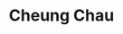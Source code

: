 ---
title: Cheung Chau
url: https://res.cloudinary.com/nicchan/image/upload/v1723888981/20240401-3.jpg
width: 1297
height: 1000
medium: Gouache
year: 2024
alt: 'Gouache painting of many small multicolored fishing boats lined up against a gently arching harbor.'
---